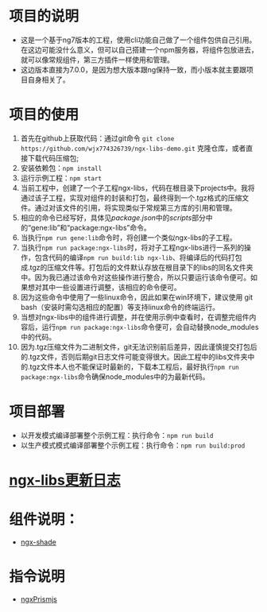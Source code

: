 # 项目的说明
- 这是一个基于ng7版本的工程，使用cli功能自己做了一个组件包供自己引用。在这边可能没什么意义，但可以自己搭建一个npm服务器，将组件包放进去，就可以像常规组件，第三方插件一样使用和管理。
- 这边版本直接为7.0.0，是因为想大版本跟ng保持一致，而小版本就主要跟项目自身相关了。

# 项目的使用
1. 首先在github上获取代码：通过git命令 `git clone https://github.com/wjx774326739/ngx-libs-demo.git` 克隆仓库，或者直接下载代码压缩包;
2. 安装依赖包：`npm install `
3. 运行示例工程：`npm start`
4. 当前工程中，创建了一个子工程ngx-libs，代码在根目录下projects中。我将通过该子工程，实现对组件的封装和打包，最终得到一个.tgz格式的压缩文件。通过对该文件的引用，将实现类似于常规第三方库的引用和管理。
5. 相应的命令已经写好，具体见*package.json*中的*scripts*部分中的“gene:lib”和“package:ngx-libs”命令。
6. 当执行` npm run gene:lib `命令时，将创建一个类似ngx-libs的子工程。
7. 当执行` npm run package:ngx-libs `时，将对子工程ngx-libs进行一系列的操作，包含代码的编译` npm run build:lib ngx-lib `、将编译后的代码打包成.tgz的压缩文件等。打包后的文件默认存放在根目录下的libs的同名文件夹中。因为我已通过该命令对这些操作进行整合，所以只要运行该命令便可。如果想对其中一些设置进行调整，该相应的命令便可。
8. 因为这些命令中使用了一些linux命令，因此如果在win环境下，建议使用 git bash（安装时需勾选相应的配置）等支持linux命令的终端运行。
9. 当想对ngx-libs中的组件进行调整，并在使用示例中查看时，在调整完组件内容后，运行` npm run package:ngx-libs `命令便可，会自动替换node_modules中的代码。
10. 因为.tgz压缩文件为二进制文件，git无法识别前后差异，因此谨慎提交打包后的.tgz文件，否则后期git日志文件可能变得很大。因此工程中的libs文件夹中的.tgz文件本人也不能保证时最新的，下载本工程后，最好执行` npm run package:ngx-libs `命令确保node_modules中的为最新代码。

# 项目部署
- 以开发模式编译部署整个示例工程：执行命令：`npm run build`
- 以生产模式模式编译部署整个示例工程：执行命令：`npm run build:prod`

# [ngx-libs更新日志](/projects/ngx-libs/changelog.md)

# 组件说明：
- [ngx-shade](/src/app/modules/shade-demo/readme.md)

# 指令说明
- [ngxPrismjs](/src/app/modules/prismjs-demo/readme.md)
